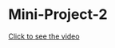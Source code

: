# Mini-Project-2
[Click to see the video](https://drive.google.com/file/d/1akbLsF53XS0pgMKCdJD5eadx_ndazjYr/view?usp=sharing)
